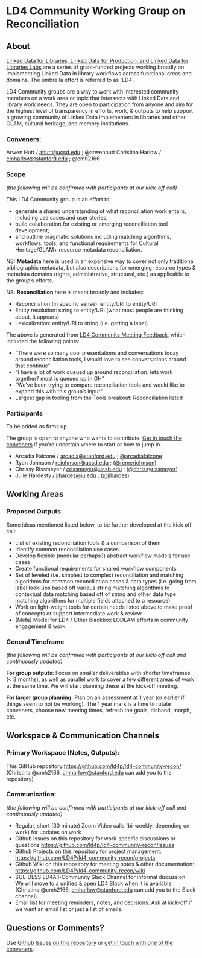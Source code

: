# LD4 Community Working Group on Reconciliation

## About

[Linked Data for Libraries, Linked Data for Production, and Linked Data for Libraries Labs](https://ld4l.org/) are a series of grant-funded projects working broadly on implementing Linked Data in library workflows across functional areas and domains. The umbrella effort is referred to as 'LD4'.

LD4 Community groups are a way to work with interested community members on a work area or topic that intersects with Linked Data and library work needs. They are open to participation from anyone and aim for the highest level of transparency in efforts, work, & outputs to help support a growing community of Linked Data implementers in libraries and other GLAM, cultural heritage, and memory institutions.

### Conveners:

Arwen Hutt / ahutt@ucsd.edu ; @arwenhutt
Christina Harlow / cmharlow@stanford.edu ; @cmh2166

### Scope

*(the following will be confirmed with participants at our kick-off call)*

This LD4 Community group is an effort to:
- generate a shared understanding of what reconciliation work entails, including use cases and user stories;
- build collaboration for existing or emerging reconciliation tool development;
- and outline pragmatic solutions including matching algorithms, workflows, tools, and functional requirements for Cultural Heritage/GLAM+ resource metadata reconciliation.

NB: **Metadata** here is used in an expansive way to cover not only traditional bibliographic metadata, but also descriptions for emerging resource types & metadata domains (rights, administrative, structural, etc.) as applicable to the group’s efforts.

NB: **Reconciliation** here is meant broadly and includes:
- Reconciliation (in specific sense): entity/URI to entity/URI
- Entity resolution: string to entity/URI (what most people are thinking about, it appears)
- Lexicalization: entity/URI to string (i.e. getting a label)

The above is generated from [LD4 Community Meeting Feedback](https://wiki.duraspace.org/pages/viewpage.action?pageId=83232681), which included the following points:
- “There were so many cool presentations and conversations today around reconciliation tools, I would love to see conversations around that continue”
- “I have a lot of work queued up around reconciliation. lets work together? most is queued up in GH”
- “We’ve been trying to compare reconciliation tools and would like to expand this with this group’s input”
- Largest gap in tooling from the Tools breakout: Reconciliation listed

### Participants

To be added as firms up.

The group is open to anyone who wants to contribute. [Get in touch the conveners](#conveners) if you're uncertain where to start or how to jump in.

+ Arcadia Falcone / arcadia@stanford.edu ; [@arcadiafalcone](https://github.com/arcadiafalcone)
+ Ryan Johnson / rejohnson@ucsd.edu ; ([@remerjohnson](https://github.com/remerjohnson))
+ Chrissy Rissmeyer / crissmeyer@ucsb.edu ; ([@chrissyrissmeyer](https://github.com/chrissyrissmeyer))
+ Julie Hardesty / jlhardes@iu.edu ; ([@jlhardes](https://github.com/jlhardes))

## Working Areas

### Proposed Outputs

Some ideas mentioned listed below, to be further developed at the kick off call:
- List of existing reconciliation tools & a comparison of them
- Identify common reconciliation use cases
- Develop flexible (modular perhaps?) abstract workflow models for use cases
- Create functional requirements for shared workflow components
- Set of leveled (i.e. simplest to complex) reconciliation and matching algorithms for common reconciliation cases & data types (i.e. going from label look-ups based off various string matching algorithms to contextual data matching based off of string and other data type matching algorithms for multiple fields attached to a resource)
- Work on light-weight tools for certain needs listed above to make proof of concepts or support intermediate work & review
- (Meta) Model for LD4 / Other blackbox LODLAM efforts in community engagement & work

### General Timeframe

*(the following will be confirmed with participants at our kick-off call and continuously updated)*

**For group outputs:** Focus on smaller deliverables with shorter timeframes (< 3 months), as well as parallel work to cover a few different areas of work at the same time. We will start planning these at the kick-off meeting.

**For larger group planning:** Plan on an assessment at 1 year (or earlier if things seem to not be working). The 1 year mark is a time to rotate conveners, choose new meeting times, refresh the goals, disband, morph, etc.

## Workspace & Communication Channels

### Primary Workspace (Notes, Outputs):

This GitHub repository https://github.com/ld4p/ld4-community-recon/ (Christina @cmh2166, cmharlow@stanford.edu can add you to the repository)

### Communication:

*(the following will be confirmed with participants at our kick-off call and continuously updated)*

- Regular, short (30 minute) Zoom Video calls (bi-weekly, depending on work) for updates on work
- Github Issues on this repository for work-specific discussions or questions https://github.com/ld4p/ld4-community-recon/issues
- Github Projects on this repository for project management: https://github.com/LD4P/ld4-community-recon/projects
- Github Wiki on this repository for meeting notes & other documentation: https://github.com/LD4P/ld4-community-recon/wiki
- SUL-DLSS LD4All-Community Slack Channel for informal discussion. We will move to a unified & open LD4 Slack when it is available (Christina @cmh2166, cmharlow@stanford.edu can add you to the Slack channel)
- Email list for meeting reminders, notes, and decisions. Ask at kick-off if we want an email list or just a list of emails.

## Questions or Comments?

Use [Github Issues on this repository](https://github.com/ld4p/ld4-community-recon/issues) or [get in touch with one of the conveners](#conveners).
